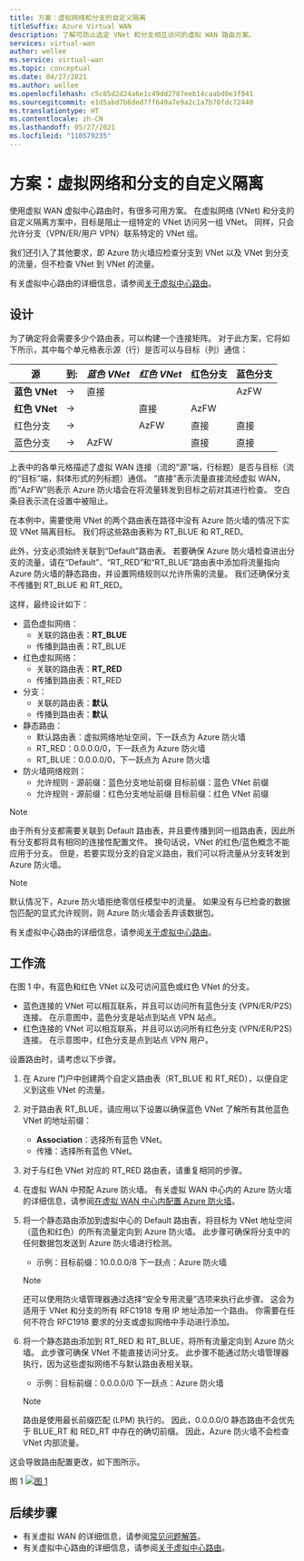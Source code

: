 ```yaml
---
title: 方案：虚拟网络和分支的自定义隔离
titleSuffix: Azure Virtual WAN
description: 了解可防止选定 VNet 和分支相互访问的虚拟 WAN 路由方案。
services: virtual-wan
author: wellee
ms.service: virtual-wan
ms.topic: conceptual
ms.date: 04/27/2021
ms.author: wellee
ms.openlocfilehash: c5c85d2d24a6e1c49dd2787eeb14caabd0e3f941
ms.sourcegitcommit: e1d5abd7b8ded7ff649a7e9a2c1a7b70fdc72440
ms.translationtype: HT
ms.contentlocale: zh-CN
ms.lasthandoff: 05/27/2021
ms.locfileid: "110579235"
---
```

# <a name="scenario-custom-isolation-for-virtual-networks-and-branches"></a>方案：虚拟网络和分支的自定义隔离

使用虚拟 WAN 虚拟中心路由时，有很多可用方案。 在虚拟网络 (VNet) 和分支的自定义隔离方案中，目标是阻止一组特定的 VNet 访问另一组 VNet。 同样，只会允许分支（VPN/ER/用户 VPN）联系特定的 VNet 组。

我们还引入了其他要求，即 Azure 防火墙应检查分支到 VNet 以及 VNet 到分支的流量，但不检查 VNet 到 VNet 的流量。  

有关虚拟中心路由的详细信息，请参阅[关于虚拟中心路由](about-virtual-hub-routing.md)。

## <a name="design"></a><a name="design"></a>设计

为了确定将会需要多少个路由表，可以构建一个连接矩阵。 对于此方案，它将如下所示，其中每个单元格表示源（行）是否可以与目标（列）通信：

| 源 | 到:| *蓝色 VNet* | *红色 VNet* | 红色分支| 蓝色分支| 
|---|---|---|---|---|---|
| **蓝色 VNet** |   &#8594;|   直接     |           |   |  AzFW|
| **红色 VNet**  |   &#8594;|              |   直接  |  AzFW  | 
| 红色分支   |   &#8594;|   |   AzFW  |  直接 | 直接
| 蓝色分支| &#8594;| AzFW  |   |直接   | 直接

上表中的各单元格描述了虚拟 WAN 连接（流的“源”端，行标题）是否与目标（流的“目标”端，斜体形式的列标题）通信。 “直接”表示流量直接流经虚拟 WAN，而“AzFW”则表示 Azure 防火墙会在将流量转发到目标之前对其进行检查。 空白条目表示流在设置中被阻止。

在本例中，需要使用 VNet 的两个路由表在路径中没有 Azure 防火墙的情况下实现 VNet 隔离目标。 我们将这些路由表称为 RT_BLUE 和 RT_RED。

此外，分支必须始终关联到“Default”路由表。 若要确保 Azure 防火墙检查进出分支的流量，请在“Default”、“RT_RED”和“RT_BLUE”路由表中添加将流量指向 Azure 防火墙的静态路由，并设置网络规则以允许所需的流量。 我们还确保分支不传播到 RT_BLUE 和 RT_RED。

这样，最终设计如下：

* 蓝色虚拟网络：
  * 关联的路由表：**RT_BLUE**
  * 传播到路由表：RT_BLUE
* 红色虚拟网络：
  * 关联的路由表：**RT_RED**
  * 传播到路由表：RT_RED 
* 分支：
  * 关联的路由表：**默认**
  * 传播到路由表：**默认**
* 静态路由：
    * 默认路由表：虚拟网络地址空间，下一跃点为 Azure 防火墙
    * RT_RED：0.0.0.0/0，下一跃点为 Azure 防火墙
    * RT_BLUE：0.0.0.0/0，下一跃点为 Azure 防火墙
* 防火墙网络规则：
    *  允许规则 - 源前缀：蓝色分支地址前缀 目标前缀：蓝色 VNet 前缀 
    *  允许规则 - 源前缀：红色分支地址前缀 目标前缀：红色 VNet 前缀

> [!NOTE]
> 由于所有分支都需要关联到 Default 路由表，并且要传播到同一组路由表，因此所有分支都将具有相同的连接性配置文件。 换句话说，VNet 的红色/蓝色概念不能应用于分支。 但是，若要实现分支的自定义路由，我们可以将流量从分支转发到 Azure 防火墙。

> [!NOTE]
> 默认情况下，Azure 防火墙拒绝零信任模型中的流量。 如果没有与已检查的数据包匹配的显式允许规则，则 Azure 防火墙会丢弃该数据包。

有关虚拟中心路由的详细信息，请参阅[关于虚拟中心路由](about-virtual-hub-routing.md)。



## <a name="workflow"></a><a name="architecture"></a>工作流

在图 1 中，有蓝色和红色 VNet 以及可访问蓝色或红色 VNet 的分支。

* 蓝色连接的 VNet 可以相互联系，并且可以访问所有蓝色分支 (VPN/ER/P2S) 连接。 在示意图中，蓝色分支是站点到站点 VPN 站点。
* 红色连接的 VNet 可以相互联系，并且可以访问所有红色分支 (VPN/ER/P2S) 连接。 在示意图中，红色分支是点到站点 VPN 用户。

设置路由时，请考虑以下步骤。

1. 在 Azure 门户中创建两个自定义路由表（RT_BLUE 和 RT_RED），以便自定义到这些 VNet 的流量。
2. 对于路由表 RT_BLUE，请应用以下设置以确保蓝色 VNet 了解所有其他蓝色 VNet 的地址前缀：
   * **Association**：选择所有蓝色 VNet。
   * 传播：选择所有蓝色 VNet。
3. 对于与红色 VNet 对应的 RT_RED 路由表，请重复相同的步骤。
4. 在虚拟 WAN 中预配 Azure 防火墙。 有关虚拟 WAN 中心内的 Azure 防火墙的详细信息，请参阅[在虚拟 WAN 中心内配置 Azure 防火墙](howto-firewall.md)。
5. 将一个静态路由添加到虚拟中心的 Default 路由表，将目标为 VNet 地址空间（蓝色和红色）的所有流量定向到 Azure 防火墙。 此步骤可确保将分支中的任何数据包发送到 Azure 防火墙进行检测。
    * 示例：目标前缀：10.0.0.0/8 下一跃点：Azure 防火墙
    >[!NOTE]
    > 还可以使用防火墙管理器通过选择“安全专用流量”选项来执行此步骤。 这会为适用于 VNet 和分支的所有 RFC1918 专用 IP 地址添加一个路由。 你需要在任何不符合 RFC1918 要求的分支或虚拟网络中手动进行添加。 

6. 将一个静态路由添加到 RT_RED 和 RT_BLUE，将所有流量定向到 Azure 防火墙。 此步骤可确保 VNet 不能直接访问分支。 此步骤不能通过防火墙管理器执行，因为这些虚拟网络不与默认路由表相关联。
    * 示例：目标前缀：0.0.0.0/0 下一跃点：Azure 防火墙

    > [!NOTE]
    > 路由是使用最长前缀匹配 (LPM) 执行的。 因此，0.0.0.0/0 静态路由不会优先于 BLUE_RT 和 RED_RT 中存在的确切前缀。 因此，Azure 防火墙不会检查 VNet 内部流量。

这会导致路由配置更改，如下图所示。

图 1
[ ![图 1](./media/routing-scenarios/custom-branch-vnet/custom-branch.png) ](./media/routing-scenarios/custom-branch-vnet/custom-branch.png#lightbox)

## <a name="next-steps"></a>后续步骤

* 有关虚拟 WAN 的详细信息，请参阅[常见问题解答](virtual-wan-faq.md)。
* 有关虚拟中心路由的详细信息，请参阅[关于虚拟中心路由](about-virtual-hub-routing.md)。
